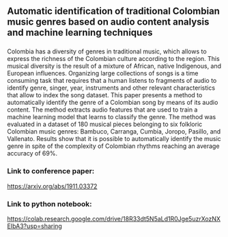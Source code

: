 ## Automatic identification of traditional Colombian music genres based on audio content analysis and machine learning techniques

### 
Colombia has a diversity of genres in traditional music, which
allows to express the richness of the Colombian culture according to
the region. This musical diversity is the result of a mixture of African,
native Indigenous, and European influences. Organizing large collections
of songs is a time consuming task that requires that a human listens to
fragments of audio to identify genre, singer, year, instruments and other
relevant characteristics that allow to index the song dataset. This paper
presents a method to automatically identify the genre of a Colombian
song by means of its audio content. The method extracts audio features
that are used to train a machine learning model that learns to classify
the genre. The method was evaluated in a dataset of 180 musical pieces
belonging to six folkloric Colombian music genres: Bambuco, Carranga,
Cumbia, Joropo, Pasillo, and Vallenato. Results show that it is possible
to automatically identify the music genre in spite of the complexity of
Colombian rhythms reaching an average accuracy of 69%.

### Link to conference paper:
https://arxiv.org/abs/1911.03372


### Link to python notebook:
https://colab.research.google.com/drive/18R33dt5N5aLd1R0Jge5uzrXozNXEIbA3?usp=sharing
